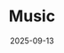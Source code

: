 ---
title: "Music"
date: 2025-09-13
categories: ["Reviews"]
tags: ["Music"]   # or ["Music"]
score: 8.7
cover:
  image: "/images/reviews/xyz-cover.jpg"
---